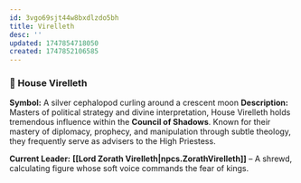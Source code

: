 ```yaml
---
id: 3vgo69sjt44w8bxdlzdo5bh
title: Virelleth
desc: ''
updated: 1747854718050
created: 1747852106585
---
```

### 🦑 House Virelleth

**Symbol:** A silver cephalopod curling around a crescent moon
**Description:** Masters of political strategy and divine interpretation, House Virelleth holds tremendous influence within the **Council of Shadows**. Known for their mastery of diplomacy, prophecy, and manipulation through subtle theology, they frequently serve as advisers to the High Priestess.

**Current Leader:** **[[Lord Zorath Virelleth|npcs.ZorathVirelleth]]** – A shrewd, calculating figure whose soft voice commands the fear of kings.